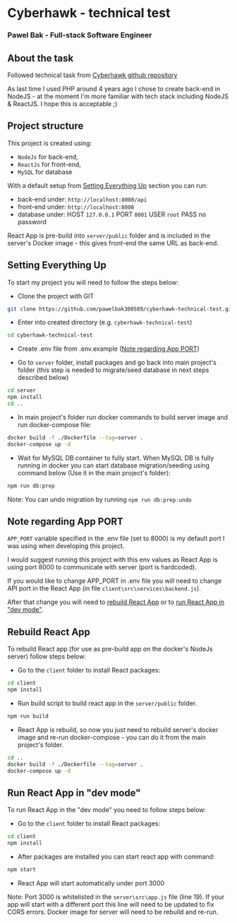 # Cyberhawk - technical test

### Pawel Bak - Full-stack Software Engineer

## About the task

Followed technical task from [Cyberhawk github repository](https://github.com/cyberhawk-software/technical-test)

As last time I used PHP around 4 years ago I chose to create back-end in NodeJS - at the moment I'm more familiar with tech stack including NodeJS & ReactJS. I hope this is acceptable ;)

## Project structure

This project is created using:
 - `NodeJs` for back-end,
 - `ReactJs` for front-end,
 - `MySQL` for database

With a default setup from [Setting Everything Up](#setting-everything-up) section you can run:
- back-end under: `http://localhost:8000/api`
- front-end under: `http://localhost:8000`
- database under: HOST `127.0.0.1` PORT `8001` USER `root` PASS no password

React App is pre-build into `server/public` folder and is included in the server's Docker image - this gives front-end the same URL as back-end.

## Setting Everything Up

To start my project you will need to follow the steps below:

- Clone the project with GIT

```bash
git clone https://github.com/pawelbak300589/cyberhawk-technical-test.git
```

- Enter into created directory (e.g. `cyberhawk-technical-test`)

```bash
cd cyberhawk-technical-test
```

- Create .env file from .env.example ([Note regarding App PORT](#note-regarding-app-port))

- Go to `server` folder, install packages and go back into main project's folder (this step is needed to migrate/seed database in next steps described below)

```bash
cd server
npm install
cd ..
```

- In main project's folder run docker commands to build server image and run docker-compose file:

```bash
docker build -f ./Dockerfile --tag=server .
docker-compose up -d
```

- Wait for MySQL DB container to fully start. When MySQL DB is fully running in docker you can start database migration/seeding using command below (Use it in the main project's folder):

```bash
npm run db:prep
```
Note: You can undo migration by running `npm run db:prep:undo`


## Note regarding App PORT

`APP_PORT` variable specified in the .env file (set to 8000) is my default port I was using when developing this project.

I would suggest running this project with this env values as React App is using port 8000 to communicate with server (port is hardcoded).

If you would like to change APP_PORT in .env file you will need to change API port in the React App (in file `client\src\services\backend.js`).

After that change you will need to [rebuild React App](#rebuild-react-app) or to [run React App in "dev mode"](#run-react-app-in-dev-mode).

## Rebuild React App

To rebuild React app (for use as pre-build app on the docker's NodeJs server) follow steps below:

- Go to the `client` folder to install React packages:

```bash
cd client
npm install
```

- Run build script to build react app in the `server/public` folder.

```bash
npm run build
```

- React App is rebuild, so now you just need to rebuild server's docker image and re-run docker-compose - you can do it from the main project's folder.

```bash
cd ..
docker build -f ./Dockerfile --tag=server .
docker-compose up -d
```

## Run React App in "dev mode"

To run React App in the "dev mode" you need to follow steps below:

- Go to the `client` folder to install React packages:

```bash
cd client
npm install
```

- After packages are installed you can start react app with command:

```bash
npm start
```

- React App will start automatically under port 3000

Note: Port 3000 is whitelisted in the `server\src\app.js` file (line 19). If your app will start with a different port this line will need to be updated to fix CORS errors. Docker image for server will need to be rebuild and re-run.